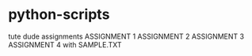 # python-scripts
tute dude assignments
ASSIGNMENT 1
ASSIGNMENT 2 
ASSIGNMENT 3  
ASSIGNMENT 4 with SAMPLE.TXT
